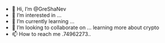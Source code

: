 - 👋 Hi, I’m @GreShaNev
- 👀 I’m interested in ...
- 🌱 I’m currently learning ...
- 💞️ I’m looking to collaborate on ... learning more about crypto 
- 📫 How to reach me .74962273..

<!---
GreShaNev/GreShaNev is a ✨ special ✨ repository because its `README.md` (this file) appears on your GitHub profile.
You can click the Preview link to take a look at your changes.
--->
